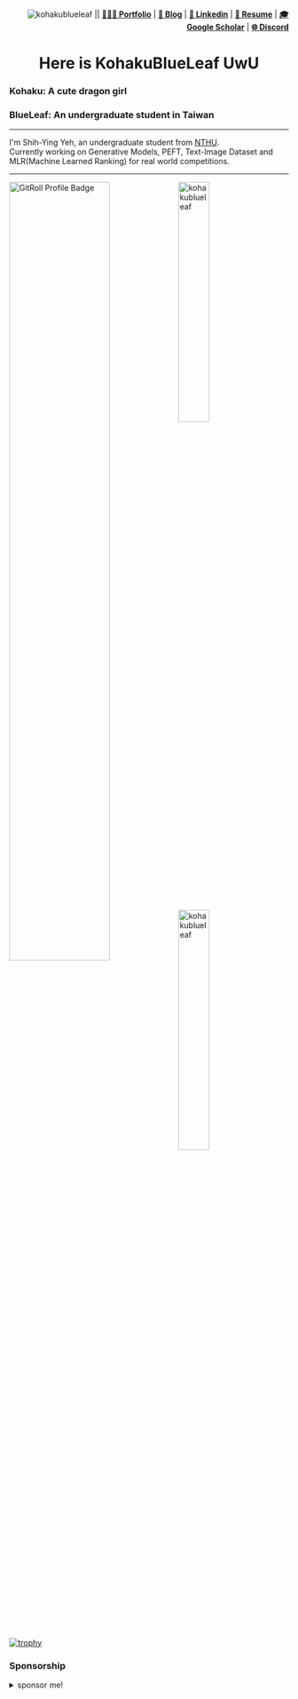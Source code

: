 <div align="right">
    <p>
        <img src="https://komarev.com/ghpvc/?username=kohakublueleaf&label=Profile%20views&color=798BF0" alt="kohakublueleaf" /> || 
        <a href="https://kblueleaf.net" target="_blank"><b>👨🏻‍💻 Portfolio</b></a> |
        <a href="https://kblueleaf.net/posts/" target="_blank"><b>📓 Blog</b></a> |
        <a href="https://www.linkedin.com/in/kblueleaf" target="_blank"><b>🧳 Linkedin</b></a> |
        <a href="https://kblueleaf.net/document/CV-pub.pdf" target="_blank"><b>📜 Resume</b></a> |
        <a href="https://scholar.google.com/citations?user=XmW5oGIAAAAJ" target="_blank"><b>🎓 Google Scholar</b></a> |
        <a href="https://discord.gg/tPBsKDyRR5" target="_blank"><b>🌐 Discord</b></a> 
    </p>
</div>
<h1 align="center">Here is KohakuBlueLeaf UwU</h1>

### Kohaku: A cute dragon girl
### BlueLeaf: An undergraduate student in Taiwan

---

I'm Shih-Ying Yeh, an undergraduate student from [NTHU](https://www.nthu.edu.tw/).<br>
Currently working on Generative Models, PEFT, Text-Image Dataset and MLR(Machine Learned Ranking) for real world competitions.

---

<a href="https://gitroll.io/profile/uUz3o1PeEZsTifiu6zDPICXT9b8b2" target="_blank"><img align="left" src="https://gitroll.io/api/badges/profiles/v1/uUz3o1PeEZsTifiu6zDPICXT9b8b2?v=1&theme=nord" width="60%" alt="GitRoll Profile Badge"/></a>

<div>
<p><img align="center" src="https://github-readme-stats.vercel.app/api/top-langs?username=kohakublueleaf&show_icons=true&locale=en&layout=compact&theme=nord" width="33.3%" alt="kohakublueleaf" /></a></p>

<p><img align="center" src="https://github-readme-stats.vercel.app/api?username=kohakublueleaf&show_icons=true&locale=en&theme=nord"  width="33.3%" alt="kohakublueleaf" /></p>
</div>

[![trophy](https://github-profile-trophy.vercel.app/?username=KohakuBlueleaf&theme=onedark)](https://github.com/ryo-ma/github-profile-trophy)

### Sponsorship
<details> 
  <summary> sponsor me! </summary>
<img src="https://github.com/KohakuBlueleaf/KohakuBlueleaf/assets/59680068/3ce145c3-0507-448f-af6a-4476b2167e02" width="20%" />
<a href="https://www.buymeacoffee.com/kblueleaf" target="_blank"><img src="https://www.buymeacoffee.com/assets/img/custom_images/orange_img.png" alt="Buy Me A Coffee" style="height: 41px !important;width: 174px !important;box-shadow: 0px 3px 2px 0px rgba(190, 190, 190, 0.5) !important;-webkit-box-shadow: 0px 3px 2px 0px rgba(190, 190, 190, 0.5) !important;" ></a>
<span>
<p>paypal.me: https://www.paypal.com/paypalme/kblueleaf</p>
<p>BTC: 36VHoCKxgp2u3YWQ8gNMDQR3fT49S5sRtf</p>
<p>ETH: 0x8023c8c0a10a4da4e6746cbd238a8bc990fbba60</p>
<p>LTC: MCpMKubB8eeKPZ6LsfW9A7pJP23YLoLT9T</p>
</span>
</details>
